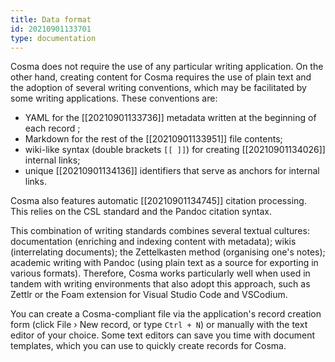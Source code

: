 ```yaml
---
title: Data format
id: 20210901133701
type: documentation
---
```


Cosma does not require the use of any particular writing application. On the other hand, creating content for Cosma requires the use of plain text and the adoption of several writing conventions, which may be facilitated by some writing applications. These conventions are:

- YAML for the [[20210901133736]] metadata written at the beginning of each record ;
- Markdown for the rest of the [[20210901133951]] file contents;
- wiki-like syntax (double brackets `[[ ]]`) for creating [[20210901134026]] internal links;
- unique [[20210901134136]] identifiers that serve as anchors for internal links.

Cosma also features automatic [[20210901134745]] citation processing. This relies on the CSL standard and the Pandoc citation syntax.

This combination of writing standards combines several textual cultures: documentation (enriching and indexing content with metadata); wikis (interrelating documents); the Zettelkasten method (organising one's notes); academic writing with Pandoc (using plain text as a source for exporting in various formats). Therefore, Cosma works particularly well when used in tandem with writing environments that also adopt this approach, such as Zettlr or the Foam extension for Visual Studio Code and VSCodium.

You can create a Cosma-compliant file via the application's record creation form (click File › New record, or type `Ctrl + N`) or manually with the text editor of your choice. Some text editors can save you time with document templates, which you can use to quickly create records for Cosma.
